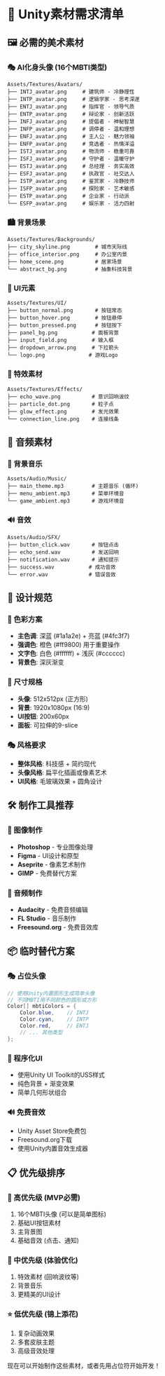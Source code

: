 # 🎨 Unity素材需求清单

## 🖼️ 必需的美术素材

### 🎭 AI化身头像 (16个MBTI类型)
```
Assets/Textures/Avatars/
├── INTJ_avatar.png     # 建筑师 - 冷静理性
├── INTP_avatar.png     # 逻辑学家 - 思考深邃  
├── ENTJ_avatar.png     # 指挥官 - 领导气质
├── ENTP_avatar.png     # 辩论家 - 创新活跃
├── INFJ_avatar.png     # 提倡者 - 神秘智慧
├── INFP_avatar.png     # 调停者 - 温和理想
├── ENFJ_avatar.png     # 主人公 - 魅力领袖
├── ENFP_avatar.png     # 竞选者 - 热情洋溢
├── ISTJ_avatar.png     # 物流师 - 稳重可靠
├── ISFJ_avatar.png     # 守护者 - 温暖守护
├── ESTJ_avatar.png     # 总经理 - 务实高效
├── ESFJ_avatar.png     # 执政官 - 社交达人
├── ISTP_avatar.png     # 鉴赏家 - 冷静技师
├── ISFP_avatar.png     # 探险家 - 艺术敏感
├── ESTP_avatar.png     # 企业家 - 行动派
└── ESFP_avatar.png     # 娱乐家 - 活力四射
```

### 🏙️ 背景场景
```
Assets/Textures/Backgrounds/
├── city_skyline.png        # 城市天际线
├── office_interior.png     # 办公室内景
├── home_scene.png          # 居家场景
└── abstract_bg.png         # 抽象科技背景
```

### 🎨 UI元素
```
Assets/Textures/UI/
├── button_normal.png       # 按钮常态
├── button_hover.png        # 按钮悬停
├── button_pressed.png      # 按钮按下
├── panel_bg.png           # 面板背景
├── input_field.png        # 输入框
├── dropdown_arrow.png     # 下拉箭头
└── logo.png              # 游戏Logo
```

### 💫 特效素材
```
Assets/Textures/Effects/
├── echo_wave.png          # 意识回响波纹
├── particle_dot.png       # 粒子点
├── glow_effect.png        # 发光效果
└── connection_line.png    # 连接线条
```

## 🎵 音频素材

### 🎼 背景音乐
```
Assets/Audio/Music/
├── main_theme.mp3         # 主题音乐 (循环)
├── menu_ambient.mp3       # 菜单环境音
└── game_ambient.mp3       # 游戏环境音
```

### 🔊 音效
```
Assets/Audio/SFX/
├── button_click.wav       # 按钮点击
├── echo_send.wav          # 发送回响
├── notification.wav       # 通知提示
├── success.wav           # 成功音效
└── error.wav             # 错误音效
```

## 🎨 设计规范

### 🎨 色彩方案
- **主色调**: 深蓝 (#1a1a2e) + 亮蓝 (#4fc3f7)
- **强调色**: 橙色 (#ff9800) 用于重要操作
- **文字色**: 白色 (#ffffff) + 浅灰 (#cccccc)
- **背景色**: 深灰渐变

### 📐 尺寸规格
- **头像**: 512x512px (正方形)
- **背景**: 1920x1080px (16:9)
- **UI按钮**: 200x60px
- **面板**: 可拉伸的9-slice

### 🎭 风格要求
- **整体风格**: 科技感 + 简约现代
- **头像风格**: 扁平化插画或像素艺术
- **UI风格**: 毛玻璃效果 + 圆角设计

## 🛠️ 制作工具推荐

### 🎨 图像制作
- **Photoshop** - 专业图像处理
- **Figma** - UI设计和原型
- **Aseprite** - 像素艺术制作
- **GIMP** - 免费替代方案

### 🎵 音频制作  
- **Audacity** - 免费音频编辑
- **FL Studio** - 音乐制作
- **Freesound.org** - 免费音效库

## 📦 临时替代方案

### 🎭 占位头像
```csharp
// 使用Unity内置图形生成简单头像
// 不同MBTI用不同颜色的圆形或方形
Color[] mbtiColors = {
    Color.blue,    // INTJ
    Color.cyan,    // INTP  
    Color.red,     // ENTJ
    // ... 其他类型
};
```

### 🎨 程序化UI
- 使用Unity UI Toolkit的USS样式
- 纯色背景 + 渐变效果
- 简单几何形状组合

### 🔊 免费音效
- Unity Asset Store免费包
- Freesound.org下载
- 使用Unity内置音效生成器

## 📋 优先级排序

### 🚨 高优先级 (MVP必需)
1. 16个MBTI头像 (可以是简单图标)
2. 基础UI按钮素材
3. 主背景图
4. 基础音效 (点击、通知)

### 🔄 中优先级 (体验优化)
1. 特效素材 (回响波纹等)
2. 背景音乐
3. 更精美的UI设计

### ⭐ 低优先级 (锦上添花)
1. 复杂动画效果
2. 多套皮肤主题
3. 高级音效处理

现在可以开始制作这些素材，或者先用占位符开始开发！